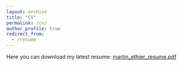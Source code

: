 ```yaml
---
layout: archive
title: "CV"
permalink: /cv/
author_profile: true
redirect_from:
  - /resume
---
```


Here you can download my latest resume: <a href="/files/pdf/martin_ethier_resume_2024.pdf" target="_blank">martin_ethier_resume.pdf</a>

[//]: # (<iframe src="/files/pdf/martin_ethier_resume_2024.pdf" style="width: 100%; height: 100vh"></iframe>)
